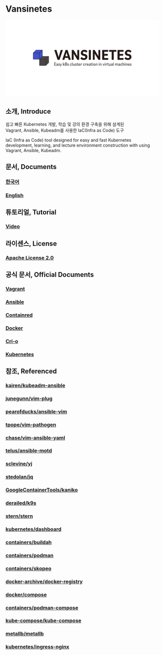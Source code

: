 # Vansinetes
![vansinetes](assets/jpg/vansinetes_horizon_default.jpg)
## 소개, Introduce
쉽고 빠른 Kubernetes 개발, 학습 및 강의 환경 구축을 위해 설계된<br/>
Vagrant, Ansible, Kubeadm를 사용한 IaC(Infra as Code) 도구

IaC (Infra as Code) tool designed for easy and fast Kubernetes development, learning, and lecture environment construction with using Vagrant, Ansible, Kubeadm.

## 문서, Documents
### [한국어](https://github.com/rayshoo/vansible_with_kubeadm/wiki/Korean)
### [English](https://github.com/rayshoo/vansible_with_kubeadm/wiki/English)

## 튜토리얼, Tutorial
### [Video](https://youtu.be/SkQ-OE3Ra1U)

## 라이센스, License
### [Apache License 2.0](LICENSE)

## 공식 문서, Official Documents

### [Vagrant](https://www.vagrantup.com/docs)

### [Ansible](https://docs.ansible.com/)

### [Containred](https://containerd.io/)

### [Docker](https://docs.docker.com/)

### [Cri-o](https://cri-o.io/)

### [Kubernetes](https://kubernetes.io/ko/docs/home/)

## 참조, Referenced
### [kairen/kubeadm-ansible](https://github.com/kairen/kubeadm-ansible)
### [junegunn/vim-plug](https://github.com/junegunn/vim-plug)
### [pearofducks/ansible-vim](https://github.com/pearofducks/ansible-vim)
### [tpope/vim-pathogen](https://github.com/tpope/vim-pathogen)
### [chase/vim-ansible-yaml](https://github.com/chase/vim-ansible-yaml)
### [telus/ansible-motd](https://github.com/telus/ansible-motd)
### [sclevine/yj](https://github.com/sclevine/yj)
### [stedolan/jq](https://github.com/stedolan/jq)
### [GoogleContainerTools/kaniko](https://github.com/GoogleContainerTools/kaniko)
### [derailed/k9s](https://github.com/derailed/k9s)
### [stern/stern](https://github.com/stern/stern)
### [kubernetes/dashboard](https://github.com/kubernetes/dashboard)
### [containers/buildah](https://github.com/containers/buildah)
### [containers/podman](https://github.com/containers/podman)
### [containers/skopeo](https://github.com/containers/skopeo)
### [docker-archive/docker-registry](https://github.com/docker-archive/docker-registry)
### [docker/compose](https://github.com/docker/compose)
### [containers/podman-compose](https://github.com/containers/podman-compose)
### [kube-compose/kube-compose](https://github.com/kube-compose/kube-compose)
### [metallb/metallb](https://github.com/metallb/metallb)
### [kubernetes/ingress-nginx](https://github.com/kubernetes/ingress-nginx)